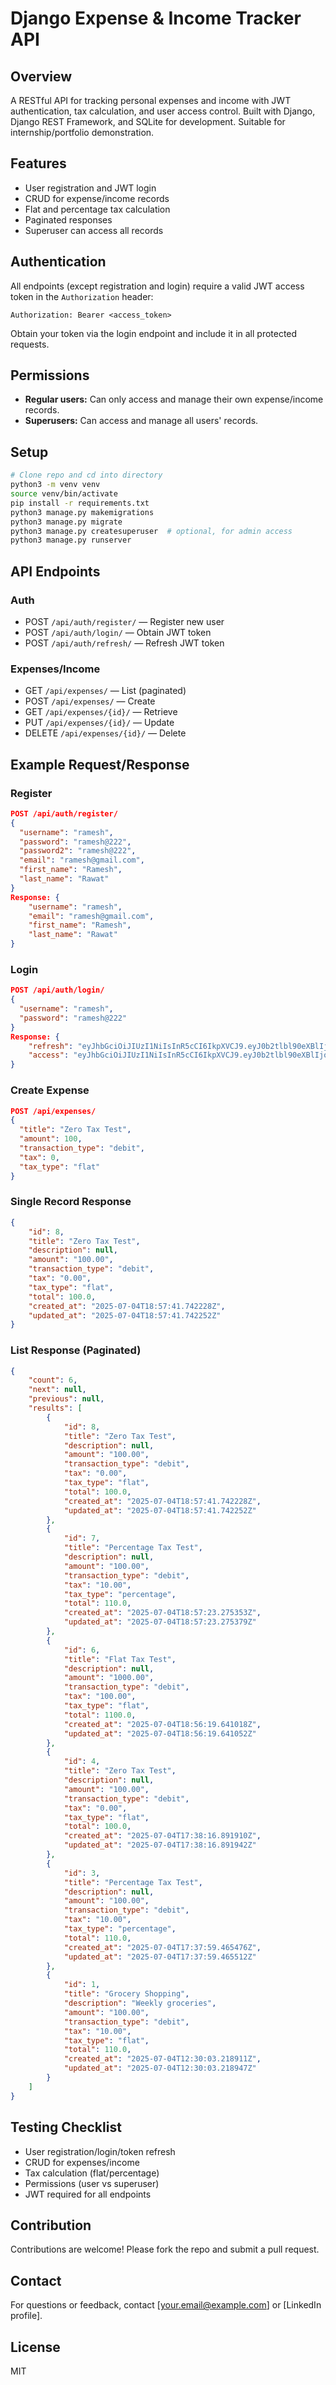 # Django Expense & Income Tracker API

## Overview
A RESTful API for tracking personal expenses and income with JWT authentication, tax calculation, and user access control. Built with Django, Django REST Framework, and SQLite for development. Suitable for internship/portfolio demonstration.

## Features
- User registration and JWT login
- CRUD for expense/income records
- Flat and percentage tax calculation
- Paginated responses
- Superuser can access all records

## Authentication
All endpoints (except registration and login) require a valid JWT access token in the `Authorization` header:
```
Authorization: Bearer <access_token>
```
Obtain your token via the login endpoint and include it in all protected requests.

## Permissions
- **Regular users:** Can only access and manage their own expense/income records.
- **Superusers:** Can access and manage all users' records.


## Setup
```bash
# Clone repo and cd into directory
python3 -m venv venv
source venv/bin/activate
pip install -r requirements.txt
python3 manage.py makemigrations
python3 manage.py migrate
python3 manage.py createsuperuser  # optional, for admin access
python3 manage.py runserver
```

## API Endpoints
### Auth
- POST `/api/auth/register/` — Register new user
- POST `/api/auth/login/` — Obtain JWT token
- POST `/api/auth/refresh/` — Refresh JWT token

### Expenses/Income
- GET `/api/expenses/` — List (paginated)
- POST `/api/expenses/` — Create
- GET `/api/expenses/{id}/` — Retrieve
- PUT `/api/expenses/{id}/` — Update 
- DELETE `/api/expenses/{id}/` — Delete

## Example Request/Response
### Register
```json
POST /api/auth/register/
{
  "username": "ramesh",
  "password": "ramesh@222",
  "password2": "ramesh@222",
  "email": "ramesh@gmail.com",
  "first_name": "Ramesh",
  "last_name": "Rawat"
}
Response: {
    "username": "ramesh",
    "email": "ramesh@gmail.com",
    "first_name": "Ramesh",
    "last_name": "Rawat"
}

```

### Login
```json
POST /api/auth/login/
{
  "username": "ramesh",
  "password": "ramesh@222"
}
Response: {
    "refresh": "eyJhbGciOiJIUzI1NiIsInR5cCI6IkpXVCJ9.eyJ0b2tlbl90eXBlIjoicmVmcmVzaCIsImV4cCI6MTc1MTc0MjAwMywiaWF0IjoxNzUxNjU1NjAzLCJqdGkiOiI2OGQ2N2ZmNzI5YzE0NDY4OWU3ZWI3YjU3Y2Q4ZmJiNyIsInVzZXJfaWQiOjR9.cSBFCZj-PdQX17cUIct2K2oz7ksHkNwoorU92zFLneM",
    "access": "eyJhbGciOiJIUzI1NiIsInR5cCI6IkpXVCJ9.eyJ0b2tlbl90eXBlIjoiYWNjZXNzIiwiZXhwIjoxNzUxNjU1OTAzLCJpYXQiOjE3NTE2NTU2MDMsImp0aSI6IjNhNjc4MGM0Nzk5YjQ2ZDU4OTgxNTdhMmVmMjRkNTkzIiwidXNlcl9pZCI6NH0.gyTG1avJXlhCId0BTgu2sVZImG6_z7liw4QuTIs75io"
}
```

### Create Expense
```json
POST /api/expenses/
{
  "title": "Zero Tax Test",
  "amount": 100,
  "transaction_type": "debit",
  "tax": 0,
  "tax_type": "flat"
}
```

### Single Record Response
```json
{
    "id": 8,
    "title": "Zero Tax Test",
    "description": null,
    "amount": "100.00",
    "transaction_type": "debit",
    "tax": "0.00",
    "tax_type": "flat",
    "total": 100.0,
    "created_at": "2025-07-04T18:57:41.742228Z",
    "updated_at": "2025-07-04T18:57:41.742252Z"
}
```

### List Response (Paginated)
```json
{
    "count": 6,
    "next": null,
    "previous": null,
    "results": [
        {
            "id": 8,
            "title": "Zero Tax Test",
            "description": null,
            "amount": "100.00",
            "transaction_type": "debit",
            "tax": "0.00",
            "tax_type": "flat",
            "total": 100.0,
            "created_at": "2025-07-04T18:57:41.742228Z",
            "updated_at": "2025-07-04T18:57:41.742252Z"
        },
        {
            "id": 7,
            "title": "Percentage Tax Test",
            "description": null,
            "amount": "100.00",
            "transaction_type": "debit",
            "tax": "10.00",
            "tax_type": "percentage",
            "total": 110.0,
            "created_at": "2025-07-04T18:57:23.275353Z",
            "updated_at": "2025-07-04T18:57:23.275379Z"
        },
        {
            "id": 6,
            "title": "Flat Tax Test",
            "description": null,
            "amount": "1000.00",
            "transaction_type": "debit",
            "tax": "100.00",
            "tax_type": "flat",
            "total": 1100.0,
            "created_at": "2025-07-04T18:56:19.641018Z",
            "updated_at": "2025-07-04T18:56:19.641052Z"
        },
        {
            "id": 4,
            "title": "Zero Tax Test",
            "description": null,
            "amount": "100.00",
            "transaction_type": "debit",
            "tax": "0.00",
            "tax_type": "flat",
            "total": 100.0,
            "created_at": "2025-07-04T17:38:16.891910Z",
            "updated_at": "2025-07-04T17:38:16.891942Z"
        },
        {
            "id": 3,
            "title": "Percentage Tax Test",
            "description": null,
            "amount": "100.00",
            "transaction_type": "debit",
            "tax": "10.00",
            "tax_type": "percentage",
            "total": 110.0,
            "created_at": "2025-07-04T17:37:59.465476Z",
            "updated_at": "2025-07-04T17:37:59.465512Z"
        },
        {
            "id": 1,
            "title": "Grocery Shopping",
            "description": "Weekly groceries",
            "amount": "100.00",
            "transaction_type": "debit",
            "tax": "10.00",
            "tax_type": "flat",
            "total": 110.0,
            "created_at": "2025-07-04T12:30:03.218911Z",
            "updated_at": "2025-07-04T12:30:03.218947Z"
        }
    ]
}
```


## Testing Checklist
- User registration/login/token refresh
- CRUD for expenses/income
- Tax calculation (flat/percentage)
- Permissions (user vs superuser)
- JWT required for all endpoints

## Contribution
Contributions are welcome! Please fork the repo and submit a pull request.

## Contact
For questions or feedback, contact [your.email@example.com] or [LinkedIn profile].

## License
MIT 